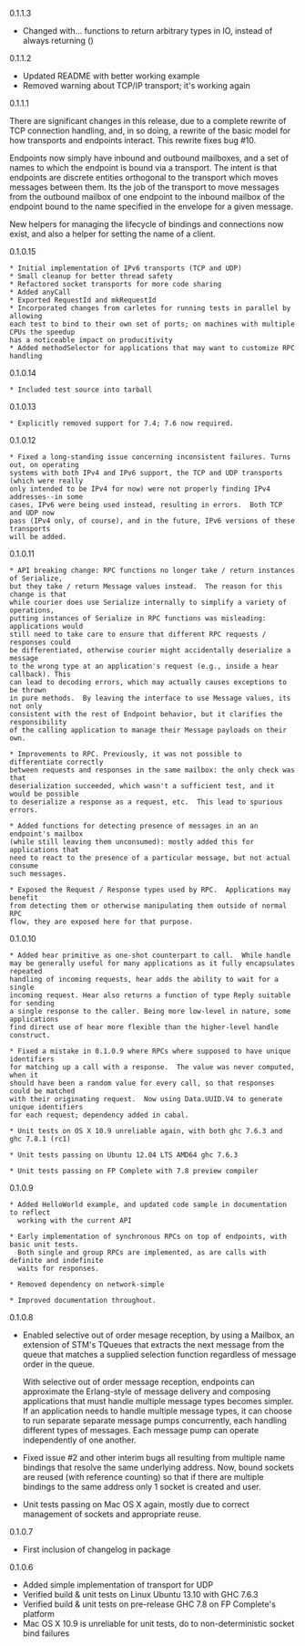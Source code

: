 0.1.1.3

  * Changed with... functions to return arbitrary types in IO, instead of always returning ()

0.1.1.2

  * Updated README with better working example
  * Removed warning about TCP/IP transport; it's working again

0.1.1.1

There are significant changes in this release, due to a complete rewrite of TCP connection handling, and,
in so doing, a rewrite of the basic model for how transports and endpoints interact. This rewrite fixes
bug #10.

Endpoints now simply have inbound and outbound mailboxes, and a set of names to which the endpoint is bound
via a transport. The intent is that endpoints are discrete entities orthogonal to the transport which moves
messages between them. Its the job of the transport to move messages from the outbound mailbox of one endpoint
to the inbound mailbox of the endpoint bound to the name specified in the envelope for a given message.

New helpers for managing the lifecycle of bindings and connections now exist, and also a helper for setting the name
of a client.

0.1.0.15

    * Initial implementation of IPv6 transports (TCP and UDP)
    * Small cleanup for better thread safety
    * Refactored socket transports for more code sharing
    * Added anyCall
    * Exported RequestId and mkRequestId
    * Incorporated changes from carletes for running tests in parallel by allowing
    each test to bind to their own set of ports; on machines with multiple CPUs the speedup
    has a noticeable impact on producitivity
    * Added methodSelector for applications that may want to customize RPC handling

0.1.0.14

    * Included test source into tarball

0.1.0.13

    * Explicitly removed support for 7.4; 7.6 now required.

0.1.0.12

    * Fixed a long-standing issue concerning inconsistent failures. Turns out, on operating
    systems with both IPv4 and IPv6 support, the TCP and UDP transports (which were really
    only intended to be IPv4 for now) were not properly finding IPv4 addresses--in some
    cases, IPv6 were being used instead, resulting in errors.  Both TCP and UDP now
    pass (IPv4 only, of course), and in the future, IPv6 versions of these transports
    will be added.

0.1.0.11

    * API breaking change: RPC functions no longer take / return instances of Serialize,
    but they take / return Message values instead.  The reason for this change is that
    while courier does use Serialize internally to simplify a variety of operations,
    putting instances of Serialize in RPC functions was misleading: applications would
    still need to take care to ensure that different RPC requests / responses could
    be differentiated, otherwise courier might accidentally deserialize a message
    to the wrong type at an application's request (e.g., inside a hear callback). This
    can lead to decoding errors, which may actually causes exceptions to be thrown
    in pure methods.  By leaving the interface to use Message values, its not only
    consistent with the rest of Endpoint behavior, but it clarifies the responsibility
    of the calling application to manage their Message payloads on their own.

    * Improvements to RPC. Previously, it was not possible to differentiate correctly
    between requests and responses in the same mailbox: the only check was that
    deserialization succeeded, which wasn't a sufficient test, and it would be possible
    to deserialize a response as a request, etc.  This lead to spurious errors.

    * Added functions for detecting presence of messages in an an endpoint's mailbox
    (while still leaving them unconsumed): mostly added this for applications that
    need to react to the presence of a particular message, but not actual consume
    such messages.

    * Exposed the Request / Response types used by RPC.  Applications may benefit
    from detecting them or otherwise manipulating them outside of normal RPC
    flow, they are exposed here for that purpose.

0.1.0.10

    * Added hear primitive as one-shot counterpart to call.  While handle
    may be generally useful for many applications as it fully encapsulates repeated
    handling of incoming requests, hear adds the ability to wait for a single
    incoming request. Hear also returns a function of type Reply suitable for sending
    a single response to the caller. Being more low-level in nature, some applications
    find direct use of hear more flexible than the higher-level handle construct.

    * Fixed a mistake in 0.1.0.9 where RPCs where supposed to have unique identifiers
    for matching up a call with a response.  The value was never computed, when it
    should have been a random value for every call, so that responses could be matched
    with their originating request.  Now using Data.UUID.V4 to generate unique identifiers
    for each request; dependency added in cabal.

    * Unit tests on OS X 10.9 unreliable again, with both ghc 7.6.3 and ghc 7.8.1 (rc1)

    * Unit tests passing on Ubuntu 12.04 LTS AMD64 ghc 7.6.3

    * Unit tests passing on FP Complete with 7.8 preview compiler

0.1.0.9

    * Added HelloWorld example, and updated code sample in documentation to reflect
      working with the current API

    * Early implementation of synchronous RPCs on top of endpoints, with basic unit tests.
      Both single and group RPCs are implemented, as are calls with definite and indefinite
      waits for responses.

    * Removed dependency on network-simple

    * Improved documentation throughout.

0.1.0.8

 * Enabled selective out of order mesage reception, by using a Mailbox, an extension of STM's
   TQueues that extracts the next message from the queue that matches a supplied selection
   function regardless of message order in the queue.

   With selective out of order message reception, endpoints can approximate the
   Erlang-style of message delivery and composing applications that must handle multiple
   message types becomes simpler. If an application needs to handle multiple message types,
   it can choose to run separate separate message pumps concurrently, each handling different
   types of messages. Each message pump can operate independently of one another.

 * Fixed issue #2 and other interim bugs all resulting from multiple name bindings that resolve
   the same underlying address.  Now, bound sockets are reused (with reference counting) so
   that if there are multiple bindings to the same address only 1 socket is created and user.

 * Unit tests passing on Mac OS X again, mostly due to correct management of sockets and
   appropriate reuse.

0.1.0.7

  * First inclusion of changelog in package

0.1.0.6

 * Added simple implementation of transport for UDP
 * Verified build & unit tests on Linux Ubuntu 13.10 with GHC 7.6.3
 * Verified build & unit tests on pre-release GHC 7.8 on FP Complete's platform
 * Mac OS X 10.9 is unreliable for unit tests, do to non-deterministic socket bind failures
